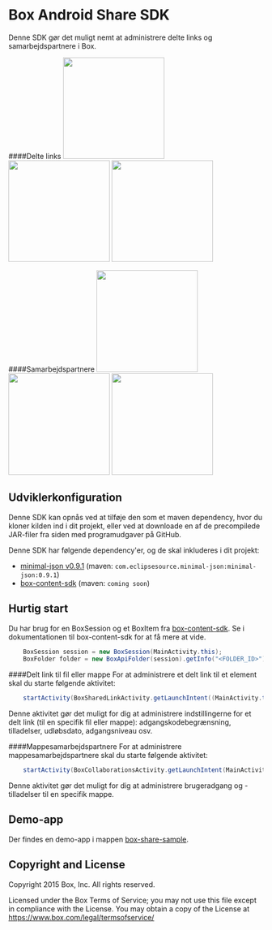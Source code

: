Box Android Share SDK
==============
Denne SDK gør det muligt nemt at administrere delte links og samarbejdspartnere i Box.

####Delte links
<img src="https://cloud.box.com/shared/static/cvdtf4475mf39r47s066de79ukpwlwwv.png" width="200"/>
<img src="https://cloud.box.com/shared/static/gqi9a9xzucjd9u9vkmf1zzwulbvnlbki.png" width="200"/>
<img src="https://cloud.box.com/shared/static/xh0n3ewuk1s68o9x8z195fgknqj41ij3.png" width="200"/>

####Samarbejdspartnere
<img src="https://cloud.box.com/shared/static/855dkoj2nyk1obtiqpc2k5dr1o85tpp9.png" width="200"/>
<img src="https://cloud.box.com/shared/static/pz3ujyihzwd7du9bqtrn5cqveg5pzdqo.png" width="200"/>
<img src="https://cloud.box.com/shared/static/7r90gmo7zq3q4zs5otjvi0bf4s1ya01g.png" width="200"/>

Udviklerkonfiguration
--------------
Denne SDK kan opnås ved at tilføje den som et maven dependency, hvor du kloner kilden ind i dit projekt, eller ved at downloade en af de precompilede JAR-filer fra siden med programudgaver på GitHub.

Denne SDK har følgende dependency'er, og de skal inkluderes i dit projekt:
* [minimal-json v0.9.1](https://github.com/ralfstx/minimal-json) (maven: `com.eclipsesource.minimal-json:minimal-json:0.9.1`)
* [box-content-sdk](https://github.com/box/box-android-content-sdk) (maven: `coming soon`)

Hurtig start
--------------
Du har brug for en BoxSession og et BoxItem fra [box-content-sdk](https://github.com/box/box-android-content-sdk). Se i dokumentationen til box-content-sdk for at få mere at vide.
```java
    BoxSession session = new BoxSession(MainActivity.this);
    BoxFolder folder = new BoxApiFolder(session).getInfo("<FOLDER_ID>").send();
```

####Delt link til fil eller mappe
For at administrere et delt link til et element skal du starte følgende aktivitet:
```java
    startActivity(BoxSharedLinkActivity.getLaunchIntent((MainActivity.this, folder, session));
```
Denne aktivitet gør det muligt for dig at administrere indstillingerne for et delt link (til en specifik fil eller mappe): adgangskodebegrænsning, tilladelser, udløbsdato, adgangsniveau osv.

####Mappesamarbejdspartnere
For at administrere mappesamarbejdspartnere skal du starte følgende aktivitet:
```java
    startActivity(BoxCollaborationsActivity.getLaunchIntent(MainActivity.this, folder, session));
```
Denne aktivitet gør det muligt for dig at administrere brugeradgang og -tilladelser til en specifik mappe. 

Demo-app
--------------
Der findes en demo-app i mappen [box-share-sample](../../tree/master/box-share-sample).

Copyright and License
---------------------
Copyright 2015 Box, Inc. All rights reserved.

Licensed under the Box Terms of Service; you may not use this file except in compliance with the License.
You may obtain a copy of the License at https://www.box.com/legal/termsofservice/

